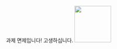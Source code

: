 과제 면제입니다!
고생하십니다.
<img src="https://github.com/kimdwoo/KDW/assets/162404361/c593b8b5-3a3e-46c0-8fed-713881785d70" widht ="100" height="100">
